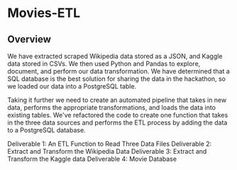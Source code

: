 # Movies-ETL

## Overview

We have extracted scraped Wikipedia data stored as a JSON, and Kaggle data stored in CSVs. We then used Python and Pandas to explore, document, and perform our data transformation. We have determined that a SQL database is the best solution for sharing the data in the hackathon, so we loaded our data into a PostgreSQL table. 

Taking it further we need to create an automated pipeline that takes in new data, performs the appropriate transformations, and loads the data into existing tables. We've refactored the code to create one function that takes in the three data sources and performs the ETL process by adding the data to a PostgreSQL database.

Deliverable 1: An ETL Function to Read Three Data Files
Deliverable 2: Extract and Transform the Wikipedia Data
Deliverable 3: Extract and Transform the Kaggle data
Deliverable 4: Movie Database
